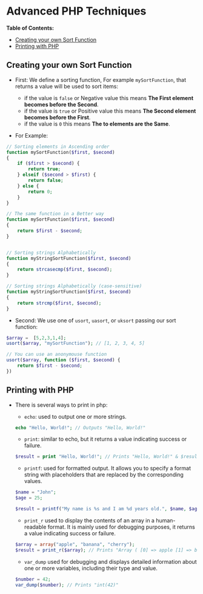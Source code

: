 # Advanced PHP Techniques

**Table of Contents:**
* [Creating your own Sort Function](#creating-your-own-sort-function)
* [Printing with PHP](#printing-with-php)



## Creating your own Sort Function

- First: We define a sorting function, For example `mySortFunction`, that returns a value will be used to sort items:
    - if the value is `false` or Negative value this means **The First element becomes before the Second**.
    - if the value is `true` or Positive value this means **The Second element becomes before the First**.
    - if the value is `0` this means **The to elements are the Same**.

- For Example:

```php
// Sorting elements in Ascending order
function mySortFunction($first, $second)
{
    if ($first > $second) {
        return true;
    } elseif ($second > $first) {
        return false;
    } else {
        return 0;
    }
}

// The same function in a Better way
function mySortFunction($first, $second)
{
    return $first - $second;
}


// Sorting strings Alphabetically
function myStringSortFunction($first, $second)
{
    return strcasecmp($first, $second);
}

// Sorting strings Alphabetically (case-sensitive)
function myStringSortFunction($first, $second)
{
    return strcmp($first, $second);
}
```


- Second: We use one of `usort`, `uasort`, or `uksort` passing our sort function:

```php
$array =  [5,2,3,1,4];
usort($array, "mySortFunction"); // [1, 2, 3, 4, 5]

// You can use an anonymouse function
usort($array, function ($first, $second) {
    return $first - $second;
})
```


## Printing with PHP

- There is several ways to print in php:
    - `echo`: used to output one or more strings.
    
    ```php
    echo "Hello, World!"; // Outputs "Hello, World!"
    ```


    - `print`: similar to echo, but it returns a value indicating success or failure.

    ```php
    $result = print "Hello, World!"; // Prints "Hello, World!" & $result = 1
    ```


    - `printf`: used for formatted output. It allows you to specify a format string with placeholders that are replaced by the corresponding values.

    ```php
    $name = "John";
    $age = 25;

    $result = printf("My name is %s and I am %d years old.", $name, $age); // Prints "My name is John and I am 25 years old." & $result = 38
    ```


    - `print_r` used to display the contents of an array in a human-readable format. It is mainly used for debugging purposes, it returns a value indicating success or failure.

    ```php
    $array = array("apple", "banana", "cherry");
    $result = print_r($array); // Prints "Array ( [0] => apple [1] => banana [2] => cherry )" & $result = 1
    ```


    - `var_dump` used for debugging and displays detailed information about one or more variables, including their type and value.

    ```php
    $number = 42;
    var_dump($number); // Prints "int(42)"
    ```

